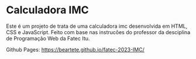 # Calculadora IMC

Este é um projeto de trata de uma calculadora imc desenvolvida em HTML, CSS e JavaScript. Feito com base nas instrucões do professor da desciplina de Programação Web da Fatec Itu.

Github Pages: https://beartete.github.io/fatec-2023-IMC/
